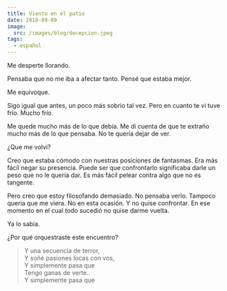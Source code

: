 ```yaml
---
title: Viento en el patio
date: 2018-09-09
image:
  src: /images/blog/decepcion.jpeg
tags:
  - español
---
```

Me desperte llorando.

Pensaba que no me iba a afectar tanto. Pensé que estaba mejor.

Me equivoque.

Sigo igual que antes, un poco más sobrio tal vez. Pero en cuanto te vi tuve frío. Mucho frío.

Me quede mucho más de lo que debía. Me di cuenta de que te extraño mucho más de lo que pensaba. No te quería dejar de ver.

¿Que me volvi?

Creo que estaba cómodo con nuestras posiciones de fantasmas. Era más fácil negar su presencia. Puede ser que confrontarlo significaba darle un peso que no le quería dar. Es más fácil pelear contra algo que no es tangente.

Pero creo que estoy filosofando demasiado. No pensaba verlo. Tampoco queria que me viera. No en esta ocasión. Y no quise confrontar. En ese momento en el cual todo sucedió no quise darme vuelta. 

Ya lo sabia.

¿Por qué orquestraste este encuentro?

> Y una secuencia de terror,<br>
> Y soñé pasiones locas con vos,<br>
> Y simplemente pasa que<br>
> Tengo ganas de verte..<br>
> Y simplemente pasa que

